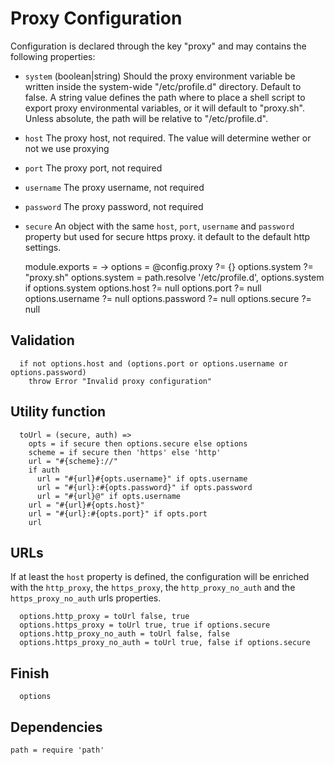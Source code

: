 
# Proxy Configuration

Configuration is declared through the key "proxy" and may 
contains the following properties:

*   `system` (boolean|string)
    Should the proxy environment variable be written inside the
    system-wide "/etc/profile.d" directory. Default to false. A string value
    defines the path where to place a shell script to export proxy environmental
    variables, or it will default to "proxy.sh". Unless absolute, the path will 
    be relative to "/etc/profile.d".
*   `host`
    The proxy host, not required. The value will determine
    wether or not we use proxying
*   `port`
    The proxy port, not required
*   `username`
    The proxy username, not required
*   `password`
    The proxy password, not required
*   `secure`
    An object with the same `host`, `port`, `username` and
    `password` property but used for secure https proxy. it
    default to the default http settings.

    module.exports = ->
      options = @config.proxy ?= {}
      options.system ?= "proxy.sh"
      options.system = path.resolve '/etc/profile.d', options.system if options.system
      options.host ?= null
      options.port ?= null
      options.username ?= null
      options.password ?= null
      options.secure ?= null

## Validation

      if not options.host and (options.port or options.username or options.password)
        throw Error "Invalid proxy configuration"

## Utility function

      toUrl = (secure, auth) =>
        opts = if secure then options.secure else options
        scheme = if secure then 'https' else 'http'
        url = "#{scheme}://"
        if auth
          url = "#{url}#{opts.username}" if opts.username
          url = "#{url}:#{opts.password}" if opts.password
          url = "#{url}@" if opts.username
        url = "#{url}#{opts.host}"
        url = "#{url}:#{opts.port}" if opts.port
        url

## URLs

If at least the `host` property is defined, the 
configuration will be enriched with the `http_proxy`, the
`https_proxy`, the `http_proxy_no_auth` and the 
`https_proxy_no_auth` urls properties.

      options.http_proxy = toUrl false, true
      options.https_proxy = toUrl true, true if options.secure
      options.http_proxy_no_auth = toUrl false, false
      options.https_proxy_no_auth = toUrl true, false if options.secure

## Finish

      options

## Dependencies

    path = require 'path'
